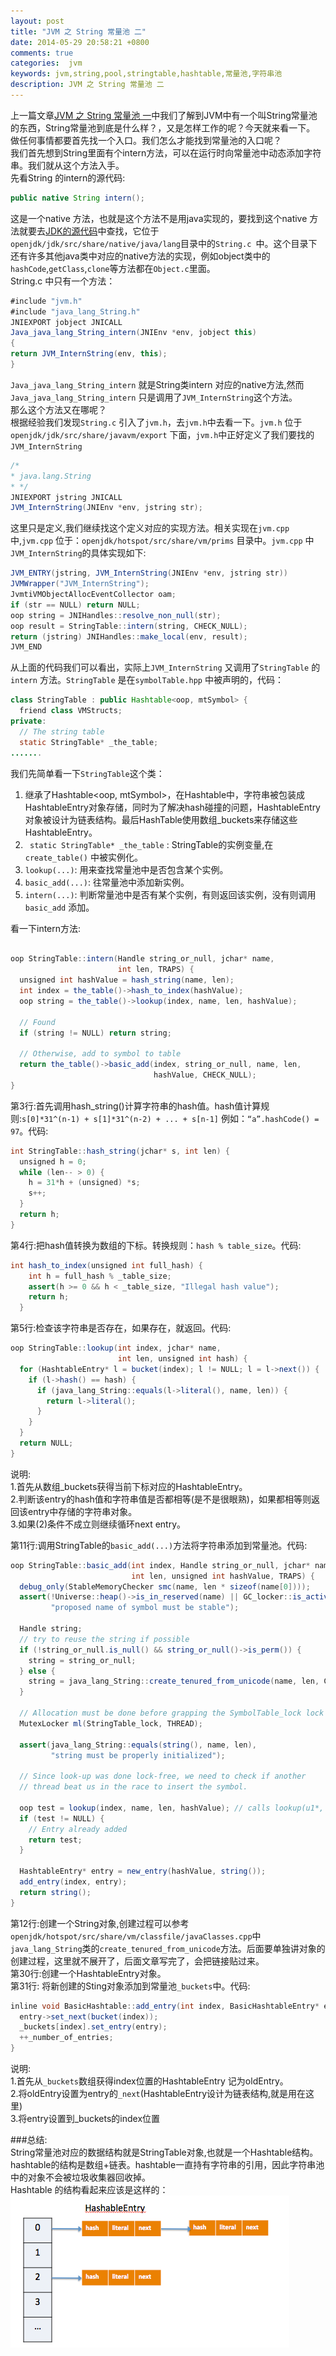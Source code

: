 ```yaml
---
layout: post
title: "JVM 之 String 常量池 二"
date: 2014-05-29 20:58:21 +0800
comments: true
categories:  jvm
keywords: jvm,string,pool,stringtable,hashtable,常量池,字符串池
description: JVM 之 String 常量池 二 
---
```


上一篇文章[JVM 之 String 常量池 一](/blog/2014/05/27/runtime-string-pool-1)中我们了解到JVM中有一个叫String常量池的东西，String常量池到底是什么样？，又是怎样工作的呢？今天就来看一下。  
做任何事情都要首先找一个入口。我们怎么才能找到常量池的入口呢？  
我们首先想到String里面有个intern方法，可以在运行时向常量池中动态添加字符串。我们就从这个方法入手。  
先看String 的intern的源代码:  
```java
public native String intern();
```
这是一个native 方法，也就是这个方法不是用java实现的，要找到这个native 方法就要去[JDK的源代码](http://openjdk.java.net/)中查找，它位于`openjdk/jdk/src/share/native/java/lang`目录中的`String.c `中。这个目录下还有许多其他java类中对应的native方法的实现，例如object类中的`hashCode`,`getClass`,`clone`等方法都在`Object.c`里面。   
String.c 中只有一个方法：  
```java
#include "jvm.h"
#include "java_lang_String.h"
JNIEXPORT jobject JNICALL
Java_java_lang_String_intern(JNIEnv *env, jobject this)
{
return JVM_InternString(env, this);
}
```
<!--more-->
`Java_java_lang_String_intern` 就是String类intern 对应的native方法,然而`Java_java_lang_String_intern` 只是调用了`JVM_InternString`这个方法。  
那么这个方法又在哪呢？  
根据经验我们发现`String.c` 引入了`jvm.h`，去`jvm.h`中去看一下。`jvm.h` 位于`openjdk/jdk/src/share/javavm/export` 下面，`jvm.h`中正好定义了我们要找的`JVM_InternString`  
```java
/*
* java.lang.String
* */
JNIEXPORT jstring JNICALL
JVM_InternString(JNIEnv *env, jstring str);
```  
这里只是定义,我们继续找这个定义对应的实现方法。相关实现在`jvm.cpp`中,`jvm.cpp` 位于：`openjdk/hotspot/src/share/vm/prims` 目录中。`jvm.cpp` 中`JVM_InternString`的具体实现如下:  
```java
JVM_ENTRY(jstring, JVM_InternString(JNIEnv *env, jstring str))
JVMWrapper("JVM_InternString");
JvmtiVMObjectAllocEventCollector oam;
if (str == NULL) return NULL;
oop string = JNIHandles::resolve_non_null(str);
oop result = StringTable::intern(string, CHECK_NULL);
return (jstring) JNIHandles::make_local(env, result);
JVM_END
```
从上面的代码我们可以看出，实际上`JVM_InternString` 又调用了`StringTable` 的 `intern` 方法。`StringTable` 是在`symbolTable.hpp`  中被声明的，代码：  
```java
class StringTable : public Hashtable<oop, mtSymbol> {
  friend class VMStructs;
private:
  // The string table
  static StringTable* _the_table;
.......
```
我们先简单看一下`StringTable`这个类：   
1.  继承了Hashtable<oop, mtSymbol>，在Hashtable中，字符串被包装成HashtableEntry对象存储，同时为了解决hash碰撞的问题，HashtableEntry对象被设计为链表结构。最后HashTable使用数组_buckets来存储这些HashtableEntry。   
2. ` static StringTable* _the_table` : StringTable的实例变量,在`create_table()` 中被实例化。  
3. `lookup(...)`: 用来查找常量池中是否包含某个实例。  
4. `basic_add(...)`: 往常量池中添加新实例。  
5. `intern(...)`: 判断常量池中是否有某个实例，有则返回该实例，没有则调用`basic_add` 添加。  

看一下intern方法:  
```java

oop StringTable::intern(Handle string_or_null, jchar* name,
                        int len, TRAPS) {
  unsigned int hashValue = hash_string(name, len);
  int index = the_table()->hash_to_index(hashValue);
  oop string = the_table()->lookup(index, name, len, hashValue);

  // Found
  if (string != NULL) return string;

  // Otherwise, add to symbol to table
  return the_table()->basic_add(index, string_or_null, name, len,
                                hashValue, CHECK_NULL);
}
```
第3行:首先调用hash_string()计算字符串的hash值。hash值计算规则:`s[0]*31^(n-1) + s[1]*31^(n-2) + ... + s[n-1]` 例如：`“a”.hashCode() = 97`。代码:  
```java
int StringTable::hash_string(jchar* s, int len) {
  unsigned h = 0;
  while (len-- > 0) {
    h = 31*h + (unsigned) *s;
    s++;
  }
  return h;
}
```
第4行:把hash值转换为数组的下标。转换规则：`hash % table_size`。代码:  
```java
int hash_to_index(unsigned int full_hash) {
    int h = full_hash % _table_size;
    assert(h >= 0 && h < _table_size, "Illegal hash value");
    return h;
  }
```
第5行:检查该字符串是否存在，如果存在，就返回。代码:
```java
oop StringTable::lookup(int index, jchar* name,
                        int len, unsigned int hash) {
  for (HashtableEntry* l = bucket(index); l != NULL; l = l->next()) {
    if (l->hash() == hash) {
      if (java_lang_String::equals(l->literal(), name, len)) {
        return l->literal();
      }
    }
  }
  return NULL;
}
```
说明:  
1.首先从数组_buckets获得当前下标对应的HashtableEntry。   
2.判断该entry的hash值和字符串值是否都相等(是不是很眼熟)，如果都相等则返回该entry中存储的字符串对象。  
3.如果(2)条件不成立则继续循环next entry。  

第11行:调用StringTable的`basic_add(...)`方法将字符串添加到常量池。代码:  
```java
oop StringTable::basic_add(int index, Handle string_or_null, jchar* name,
                           int len, unsigned int hashValue, TRAPS) {
  debug_only(StableMemoryChecker smc(name, len * sizeof(name[0])));
  assert(!Universe::heap()->is_in_reserved(name) || GC_locker::is_active(),
         "proposed name of symbol must be stable");

  Handle string;
  // try to reuse the string if possible
  if (!string_or_null.is_null() && string_or_null()->is_perm()) {
    string = string_or_null;
  } else {
    string = java_lang_String::create_tenured_from_unicode(name, len, CHECK_NULL);
  }

  // Allocation must be done before grapping the SymbolTable_lock lock
  MutexLocker ml(StringTable_lock, THREAD);

  assert(java_lang_String::equals(string(), name, len),
         "string must be properly initialized");

  // Since look-up was done lock-free, we need to check if another
  // thread beat us in the race to insert the symbol.

  oop test = lookup(index, name, len, hashValue); // calls lookup(u1*, int)
  if (test != NULL) {
    // Entry already added
    return test;
  }

  HashtableEntry* entry = new_entry(hashValue, string());
  add_entry(index, entry);
  return string();
}
```

第12行:创建一个String对象,创建过程可以参考`openjdk/hotspot/src/share/vm/classfile/javaClasses.cpp`中`java_lang_String`类的`create_tenured_from_unicode`方法。后面要单独讲对象的创建过程，这里就不展开了，后面文章写完了，会把链接贴过来。  
第30行:创建一个HashtableEntry对象。  
第31行: 将新创建的Sting对象添加到常量池`_buckets`中。代码:  
```java
inline void BasicHashtable::add_entry(int index, BasicHashtableEntry* entry) {
  entry->set_next(bucket(index));
  _buckets[index].set_entry(entry);
  ++_number_of_entries;
}
```
说明:  
1.首先从`_buckets`数组获得index位置的HashtableEntry 记为oldEntry。   
2.将oldEntry设置为entry的`_next`(HashtableEntry设计为链表结构,就是用在这里)  
3.将entry设置到_buckets的index位置  

###总结:  
String常量池对应的数据结构就是StringTable对象,也就是一个Hashtable结构。hashtable的结构是数组+链表。hashtable一直持有字符串的引用，因此字符串池中的对象不会被垃圾收集器回收掉。  
Hashtable 的结构看起来应该是这样的：  
![Hasttable](/images/blog/2014-06/20140602-hashtable.png)
